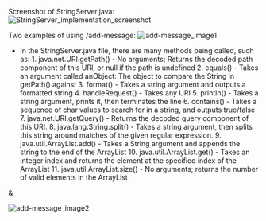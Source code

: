 Screenshot of StringServer.java:
![StringServer_implementation_screenshot](https://user-images.githubusercontent.com/110694499/215291425-b5b759cd-86b4-49e8-bd02-eadeae2456c2.jpg)

Two examples of using /add-message:
![add-message_image1](https://user-images.githubusercontent.com/110694499/215292014-239aacab-3759-487d-910e-fee9b10175e5.jpg)
* In the StringServer.java file, there are many methods being called, such as:
      1. java.net.URI.getPath() - No arguments; Returns the decoded path component of this URI, or null if the path is undefined
      2. equals() - Takes an argument called anObject: The object to compare the String in getPath() against
      3. format() - Takes a string argument and outputs a formatted string
      4. handleRequest() - Takes any URI
      5. println() - Takes a string argument, prints it, then terminates the line
      6. contains() - Takes a sequence of char values to search for in a string, and outputs true/false
      7. java.net.URI.getQuery() - Returns the decoded query component of this URI.
      8. java.lang.String.split() - Takes a string argument, then splits this string around matches of the given regular expression.
      9. java.util.ArrayList.add() - Takes a String argument and appends the string to the end of the ArrayList
      10. java.util.ArrayList.get() - Takes an integer index and returns the element at the specified index of the ArrayList
      11. java.util.ArrayList.size() - No arguments; returns the number of valid elements in the ArrayList

&

![add-message_image2](https://user-images.githubusercontent.com/110694499/215292016-c12680a5-a4d6-4b83-abf9-759b3a018abb.jpg)
